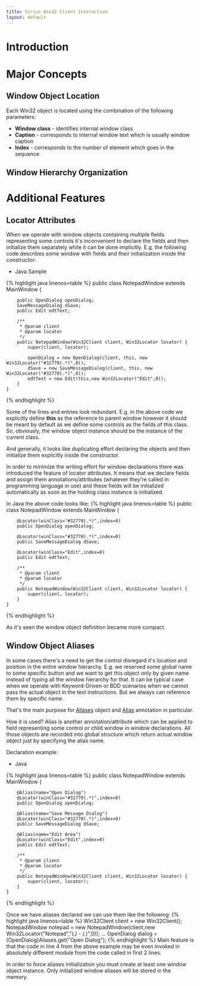 ```yaml
---
title: Sirius Win32 Client Interaction
layout: default
---
```


# Introduction

# Major Concepts

## Window Object Location

Each Win32 object is located using the combination of the following parameters:
* **Window class** - identifies internal window class
* **Caption** - corresponds to internal window text which is usually window caption
* **Index** - corresponds to the number of element which goes in the sequence

## Window Hierarchy Organization

# Additional Features

## Locator Attributes

When we operate with window objects containing multiple fields representing some controls it's inconvenient to declare the fields and then initialize them separately while it can be done implicitly. E.g. the following code describes some window with fields and their initialization inside the constructor:

* Java Sample

{% highlight java linenos=table %}
	public class NotepadWindow extends MainWindow {
		
		public OpenDialog openDialog;
		SaveMessageDialog dSave;
		public Edit edtText;

		/**
		 * @param client
		 * @param locator
		 */
		public NotepadWindow(Win32Client client, Win32Locator locator) {
			super(client, locator);

			openDialog = new OpenDialog(client, this, new Win32Locator("#32770(.*)",0));
			dSave = new SaveMessageDialog(client, this, new Win32Locator("#32770(.*)",0));
			edtText = new Edit(this,new Win32Locator("Edit",0));
		}		
	}
{% endhighlight %}

Some of the lines and entries look redundant. E.g. in the above code we explicitly define **this** as the reference to parent window however it should be meant by default as we define some controls as the fields of this class. So, obviously, the window object instance should be the instance of the current class.

And generally, it looks like duplicating effort declaring the objects and then initialize them explicitly inside the constructor.

In order to minimize the writing effort for window declarations there was introduced the feature of locator attributes. It means that we declare fields and assign them annotations/attributes (whatever they're called in programming language in use) and these fields will be initialized automatically as soon as the holding class instance is initialized.

In Java the above code looks like:
{% highlight java linenos=table %}
	public class NotepadWindow extends MainWindow {
		
		@Locator(winClass="#32770(.*)",index=0)
		public OpenDialog openDialog;
		
		@Locator(winClass="#32770(.*)",index=0)
		public SaveMessageDialog dSave;
		
		@Locator(winClass="Edit",index=0)
		public Edit edtText;

		/**
		 * @param client
		 * @param locator
		 */
		public NotepadWindow(Win32Client client, Win32Locator locator) {
			super(client, locator);
		}
	}
{% endhighlight %}

As it's seen the window object definition became more compact.

## Window Object Aliases

In some cases  there's a need to get the control disregard it's location and position in the entire window hierarchy. E.g. we reserved some global name to some specific button and we want to get this object only by given name instead of typing all the window hierarchy for that. It can be typical case when we operate with Keyword-Driven or BDD scenarios when we cannot pass the actual object in the text instructions. But we always can reference them by specific name. 

That's the main purpose for [Aliases](sirius.client.win32/apidocs/org/sirius/client/win32/classes/Aliases.html) object and [Alias](sirius.client.win32/apidocs/org/sirius/client/win32/annotations/Alias.html) annotation in particular.

How it is used? Alias is another annotation/attribute which can be applied to field representing some control or child window in window declarations. All those objects are recorded into global structure which return actual window object just by specifying the alias name. 

Declaration example:

* Java

{% highlight java linenos=table %}
	public class NotepadWindow extends MainWindow {
		
		@Alias(name="Open Dialog")
		@Locator(winClass="#32770(.*)",index=0)
		public OpenDialog openDialog;
		
		@Alias(name="Save Message Dialog")
		@Locator(winClass="#32770(.*)",index=0)
		public SaveMessageDialog dSave;
		
		@Alias(name="Edit Area")
		@Locator(winClass="Edit",index=0)
		public Edit edtText;

		/**
		 * @param client
		 * @param locator
		 */
		public NotepadWindow(Win32Client client, Win32Locator locator) {
			super(client, locator);
		}
	}
{% endhighlight %}

Once we have aliases declared we can use them like the following:
{% highlight java linenos=table %}
Win32Client client = new Win32Client();
NotepadWindow notepad = new NotepadWindow(client,new Win32Locator("Notepad","(.*) - (.*)",0));
...
OpenDialog dialog = (OpenDialog)Aliases.get("Open Dialog");
{% endhighlight %}
Main feature is that the code in line 4 from the above example may be even invoked in absolutely different module from the code called in first 2 lines.

In order to force aliases initialization you must create at least one window object instance. Only initialized window aliases will be stored in the memory.
